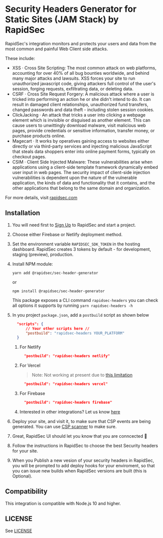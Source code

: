 # Security Headers Generator for Static Sites (JAM Stack) by RapidSec

RapidSec's integration monitors and protects your users and data from the most common and painful Web Client side attacks.

These include:

- XSS · Cross Site Scripting: The most common attack on web platforms, accounting for over 40% of all bug bounties worldwide, and behind many major attacks and lawsuits. XSS forces your site to run unauthorized javascript code, giving attackers full control of the user's session, forging requests, exfiltrating data, or deleting data.
- CSRF · Cross Site Request Forgery: A malicious attack where a user is tricked into performing an action he or she didn't intend to do. It can result in damaged client relationships, unauthorized fund transfers, changed passwords and data theft - including stolen session cookies.
- ClickJacking · An attack that tricks a user into clicking a webpage element which is invisible or disguised as another element. This can cause users to unwittingly download malware, visit malicious web pages, provide credentials or sensitive information, transfer money, or purchase products online.
- Magecart · It works by operatives gaining access to websites either directly or via third-party services and injecting malicious JavaScript that steals data shoppers enter into online payment forms, typically on checkout pages.
- CSIM · Client Side Injected Malware: These vulnerabilities arise when applications using a client-side template framework dynamically embed user input in web pages. The security impact of client-side injection vulnerabilities is dependent upon the nature of the vulnerable application, the kinds of data and functionality that it contains, and the other applications that belong to the same domain and organization.

For more details, visit [rapidsec.com](https://www.rapidsec.com/?utm_source=jam_stack_npm_agent)

## Installation

1. You will need first to [Sign Up](https://rapidsec.com/sign-up) to RapidSec and start a project.
1. Choose either Firebase or Netlify deployment method.
1. Set the environment variable `RAPIDSEC_SDK_TOKEN` in the hosting dashboard. RapidSec creates 3 tokens by default - for development, staging (preview), production.

1. Install NPM module:

   ```
   yarn add @rapidsec/sec-header-generator
   ```

   or

   ```
   npm install @rapidsec/sec-header-generator
   ```

   This package exposes a CLI command `rapidsec-headers` you can check all options it supports by running `yarn rapidsec-headers -h`

1. In you project `package.json`, add a `postbuild` script as shown below

   ```json
     "scripts": {
         // Your other scripts here //
         "postbuild": "rapidsec-headers YOUR_PLATFORM"
     }
   ```

   1. For Netlify

      ```json
        "postbuild": "rapidsec-headers netlify"
      ```

   1. For Vercel

      > Note: Not working at present due to [this limitation](https://github.com/vercel/vercel/discussions/6162)

      ```json
        "postbuild": "rapidsec-headers vercel"
      ```

   1. For Firebase

      ```json
        "postbuild": "rapidsec-headers firebase"
      ```

   1. Interested in other integrations?
      Let us know [here](https://rapidsec.com/contact-us)

1. Deploy your site, and visit it, to make sure that CSP events are being generated. You can use [CSP scanner](https://chrome.google.com/webstore/detail/csp-scanner-test-analyze/eoiiiomeoogcpnkdedcodoeaacpdfmdj?hl=en) to make sure.
1. Great, RapidSec UI should let you know that you are conncected 🎉
1. Follow the instructions in RapidSec to choose the best Security headers for your site.
1. When you Publish a new vesion of your security headers in RapidSec, you will be prompted to add deploy hooks for your enviroment, so that you can issue new builds when RapidSec versions are built (this is Optional).

## Compatibility

This integration is compatible with Node.js 10 and higher.

## LICENSE

See [LICENSE](https://github.com/rapidsec-com/security-headers-generator-jamstack/blob/master/LICENSE)
